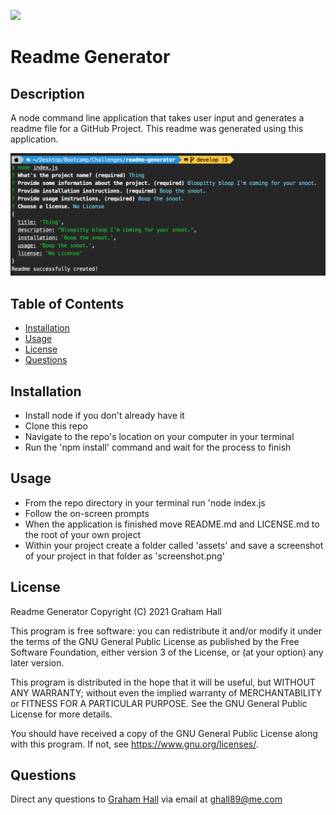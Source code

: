 
![](https://img.shields.io/github/license/ghall89/readme-generator?style=for-the-badge)
# Readme Generator

## Description

A node command line application that takes user input and generates a readme file for a GitHub Project. This readme was generated using this application.

![](./assets/screenshot.png)

## Table of Contents

- [Installation](#installation)
- [Usage](#usage)
- [License](#license)
- [Questions](#usage)

## Installation

- Install node if you don't already have it
- Clone this repo
- Navigate to the repo's location on your computer in your terminal
- Run the 'npm install' command and wait for the process to finish

## Usage

- From the repo directory in your terminal run 'node index.js
- Follow the on-screen prompts
- When the application is finished move README.md and LICENSE.md to the root of your own project
- Within your project create a folder called 'assets' and save a screenshot of your project in that folder as 'screenshot.png'

## License

Readme Generator
Copyright (C) 2021  Graham Hall

This program is free software: you can redistribute it and/or modify
it under the terms of the GNU General Public License as published by
the Free Software Foundation, either version 3 of the License, or
(at your option) any later version.

This program is distributed in the hope that it will be useful,
but WITHOUT ANY WARRANTY; without even the implied warranty of
MERCHANTABILITY or FITNESS FOR A PARTICULAR PURPOSE.  See the
GNU General Public License for more details.

You should have received a copy of the GNU General Public License
along with this program.  If not, see <https://www.gnu.org/licenses/>.
      
  
## Questions

Direct any questions to [Graham Hall](http://github.com/ghall89) via email at ghall89@me.com

